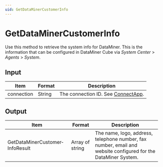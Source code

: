 ```yaml
---
uid: GetDataMinerCustomerInfo
---
```


# GetDataMinerCustomerInfo

Use this method to retrieve the system info for DataMiner. This is the information that can be configured in DataMiner Cube via *System Center* > *Agents* > *System*.

## Input

| Item       | Format | Description                                          |
|------------|--------|------------------------------------------------------|
| connection | String | The connection ID. See [ConnectApp](xref:ConnectApp). |

## Output

| Item | Format | Description |
|--|--|--|
| GetDataMinerCustomer­InfoResult | Array of string | The name, logo, address, telephone number, fax number, email and website configured for the DataMiner System. |
